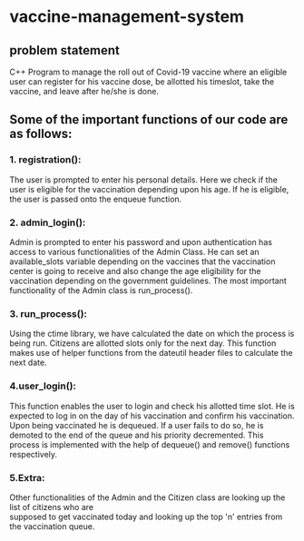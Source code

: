# vaccine-management-system
## problem statement
  C++ Program to manage the roll out of Covid-19 vaccine where an eligible user can
  register for his vaccine dose, be allotted his timeslot, take the vaccine, and leave after he/she is done.
## Some of the important functions of our code are as follows:
### 1. registration():
The user is prompted to enter his personal details. 
Here we check if the user is eligible for the vaccination depending upon his age. 
If he is eligible, the user is passed onto the enqueue function.
### 2. admin_login():
Admin is prompted to enter his password and upon authentication has access to 
various functionalities of the Admin Class. 
He can set an available_slots variable depending on the vaccines that the vaccination center 
is going to receive and also change the age eligibility for the vaccination depending on 
the government guidelines. 
The most important functionality of the Admin class is run_process().
### 3. run_process():
Using the ctime library, we have calculated the date on which the process is being run.
Citizens are allotted slots only for the next day. 
This function makes use of helper functions from the dateutil header files to calculate the next date.
### 4.user_login():
This function enables the user to login and check his allotted time slot. 
He is expected to log in on the day of his vaccination and confirm his vaccination. 
Upon being vaccinated he is dequeued. 
If a user fails to do so, he is demoted to the end of the queue and his priority decremented. 
This process is implemented with the help of dequeue() and remove() functions respectively.
### 5.Extra:
Other functionalities of the Admin and the Citizen class are looking up the list of citizens who are  
supposed to get vaccinated today and looking up the top 'n' entries from the vaccination queue.
